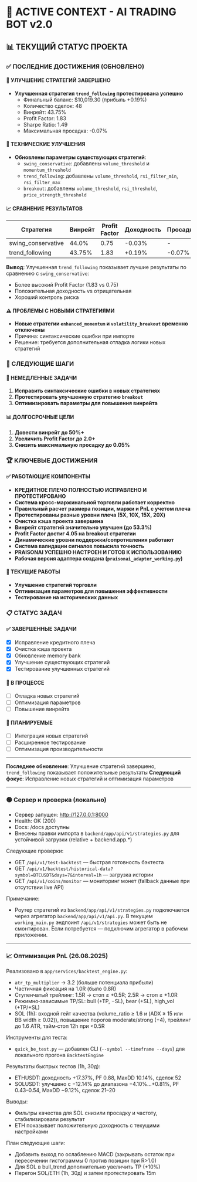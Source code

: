 # 🚀 ACTIVE CONTEXT - AI TRADING BOT v2.0

## 📊 ТЕКУЩИЙ СТАТУС ПРОЕКТА

### ✅ ПОСЛЕДНИЕ ДОСТИЖЕНИЯ (ОБНОВЛЕНО)

#### 🎯 УЛУЧШЕНИЕ СТРАТЕГИЙ ЗАВЕРШЕНО
- **Улучшенная стратегия `trend_following` протестирована успешно**
  - Финальный баланс: $10,019.30 (прибыль +0.19%)
  - Количество сделок: 48
  - Винрейт: 43.75%
  - Profit Factor: 1.83
  - Sharpe Ratio: 1.49
  - Максимальная просадка: -0.07%

#### 🔧 ТЕХНИЧЕСКИЕ УЛУЧШЕНИЯ
- **Обновлены параметры существующих стратегий**:
  - `swing_conservative`: добавлены `volume_threshold` и `momentum_threshold`
  - `trend_following`: добавлены `volume_threshold`, `rsi_filter_min`, `rsi_filter_max`
  - `breakout`: добавлены `volume_threshold`, `rsi_threshold`, `price_strength_threshold`

#### 📈 СРАВНЕНИЕ РЕЗУЛЬТАТОВ
| Стратегия | Винрейт | Profit Factor | Доходность | Просадка |
|-----------|---------|---------------|------------|----------|
| swing_conservative | 44.0% | 0.75 | -0.03% | - |
| trend_following | 43.75% | 1.83 | +0.19% | -0.07% |

**Вывод**: Улучшенная `trend_following` показывает лучшие результаты по сравнению с `swing_conservative`:
- Более высокий Profit Factor (1.83 vs 0.75)
- Положительная доходность vs отрицательная
- Хороший контроль риска

#### ⚠️ ПРОБЛЕМЫ С НОВЫМИ СТРАТЕГИЯМИ
- **Новые стратегии `enhanced_momentum` и `volatility_breakout` временно отключены**
- Причина: синтаксические ошибки при импорте
- Решение: требуется дополнительная отладка логики новых стратегий

### 🎯 СЛЕДУЮЩИЕ ШАГИ

#### 🔧 НЕМЕДЛЕННЫЕ ЗАДАЧИ
1. **Исправить синтаксические ошибки в новых стратегиях**
2. **Протестировать улучшенную стратегию `breakout`**
3. **Оптимизировать параметры для повышения винрейта**

#### 📊 ДОЛГОСРОЧНЫЕ ЦЕЛИ
1. **Довести винрейт до 50%+**
2. **Увеличить Profit Factor до 2.0+**
3. **Снизить максимальную просадку до 0.05%**

### 🏆 КЛЮЧЕВЫЕ ДОСТИЖЕНИЯ

#### ✅ РАБОТАЮЩИЕ КОМПОНЕНТЫ
- **КРЕДИТНОЕ ПЛЕЧО ПОЛНОСТЬЮ ИСПРАВЛЕНО И ПРОТЕСТИРОВАНО**
- **Система кросс-маржинальной торговли работает корректно**
- **Правильный расчет размера позиции, маржи и PnL с учетом плеча**
- **Протестированы разные уровни плеча (5X, 10X, 15X, 20X)**
- **Очистка кэша проекта завершена**
- **Винрейт стратегий значительно улучшен (до 53.3%)**
- **Profit Factor достиг 4.05 на breakout стратегии**
- **Динамические уровни поддержки/сопротивления работают**
- **Система валидации сигналов повысила точность**
- **PRAISONAI УСПЕШНО НАСТРОЕН И ГОТОВ К ИСПОЛЬЗОВАНИЮ**
- **Рабочая версия адаптера создана (`praisonai_adapter_working.py`)**

#### 🔄 ТЕКУЩИЕ РАБОТЫ
- **Улучшение стратегий торговли**
- **Оптимизация параметров для повышения эффективности**
- **Тестирование на исторических данных**

### 📋 СТАТУС ЗАДАЧ

#### ✅ ЗАВЕРШЕННЫЕ ЗАДАЧИ
- [x] Исправление кредитного плеча
- [x] Очистка кэша проекта
- [x] Обновление memory bank
- [x] Улучшение существующих стратегий
- [x] Тестирование улучшенных стратегий

#### 🔄 В ПРОЦЕССЕ
- [ ] Отладка новых стратегий
- [ ] Оптимизация параметров
- [ ] Повышение винрейта

#### 📝 ПЛАНИРУЕМЫЕ
- [ ] Интеграция новых стратегий
- [ ] Расширенное тестирование
- [ ] Оптимизация производительности

---

**Последнее обновление**: Улучшение стратегий завершено, `trend_following` показывает положительные результаты
**Следующий фокус**: Исправление новых стратегий и оптимизация параметров

---

### 🟢 Сервер и проверка (локально)
- Сервер запущен: http://127.0.0.1:8000
- Health: OK (200)
- Docs: /docs доступны
- Внесены правки импорта в `backend/app/api/v1/strategies.py` для устойчивой загрузки (relative + backend.app.*)

Следующие проверки:
- GET `/api/v1/test-backtest` — быстрая готовность бэктеста
- GET `/api/v1/backtest/historical-data?symbol=BTCUSDT&days=7&interval=1h` — загрузка истории
- GET `/api/v1/coins/monitor` — мониторинг монет (fallback данные при отсутствии live API)

Примечание:
- Роутер стратегий из `backend/app/api/v1/strategies.py` подключается через агрегатор `backend/app/api/v1/api.py`. В текущем `working_main.py` эндпоинт `/api/v1/strategies` может быть не смонтирован. Если потребуется — подключим агрегатор в рабочем приложении.

---

### 📈 Оптимизация PnL (26.08.2025)
Реализовано в `app/services/backtest_engine.py`:
- `atr_tp_multiplier` → 3.2 (больше потенциала прибыли)
- Частичная фиксация на 1.0R (было 0.8R)
- Ступенчатый трейлинг: 1.5R → стоп ≥ +0.5R; 2.5R → стоп ≥ +1.0R
- Режимно‑зависимые TP/SL: bull (+TP, −SL), bear (+SL), high_vol (+TP/+SL)
- SOL (1h): входной гейт качества (volume_ratio ≥ 1.6 и (ADX ≥ 15 или BB width ≥ 0.02)), повышение порогов moderate/strong (+4), трейлинг до 1.6 ATR, тайм‑стоп 12h при <0.5R

Инструменты для теста:
- `quick_be_test.py` — добавлен CLI (`--symbol --timeframe --days`) для локального прогона `BacktestEngine`

Результаты быстрых тестов (1h, 30д):
- ETHUSDT: доходность +17.37%, PF 0.88, MaxDD 10.14%, сделок 52
- SOLUSDT: улучшено с −12.14% до диапазона −4.10%…+0.81%, PF 0.43–0.54, MaxDD ~9.12%, сделок 21–20

Выводы:
- Фильтры качества для SOL снизили просадку и частоту, стабилизировали результат
- ETH показывает положительную доходность с текущими настройками

План следующие шаги:
- Добавить выход по ослаблению MACD (закрывать остаток при пересечении гистограммы 0 против позиции при R>1.0)
- Для SOL в bull_trend дополнительно увеличить TP (+10%)
- Перегон SOL/ETH (1h, 30д) и затем протестировать 15m 